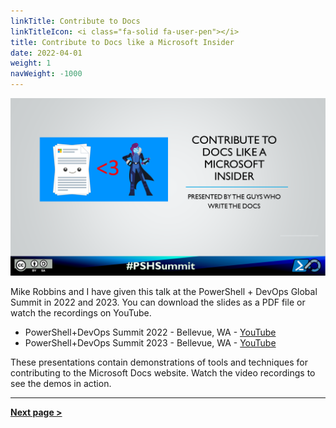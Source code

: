 ```yaml
---
linkTitle: Contribute to Docs
linkTitleIcon: <i class="fa-solid fa-user-pen"></i>
title: Contribute to Docs like a Microsoft Insider
date: 2022-04-01
weight: 1
navWeight: -1000
---
```

<!-- markdownlint-disable MD041 -->
![Contribute to Docs like a Microsoft Insider][02]

Mike Robbins and I have given this talk at the PowerShell + DevOps Global Summit in 2022 and 2023.
You can download the slides as a PDF file or watch the recordings on YouTube.

- PowerShell+DevOps Summit 2022 - Bellevue, WA - [<i class="fab fa-youtube"></i> YouTube][03]
- PowerShell+DevOps Summit 2023 - Bellevue, WA - [<i class="fab fa-youtube"></i> YouTube][04]

These presentations contain demonstrations of tools and techniques for contributing to the Microsoft
Docs website. Watch the video recordings to see the demos in action.

---

[**Next page &gt;**](./slide02)

<!-- link references -->
[02]: contributedocs.png
[03]: https://www.youtube.com/watch?v=9-_VPIu6zLw
[04]: https://www.youtube.com/watch?v=ZQODV8krq1Q
